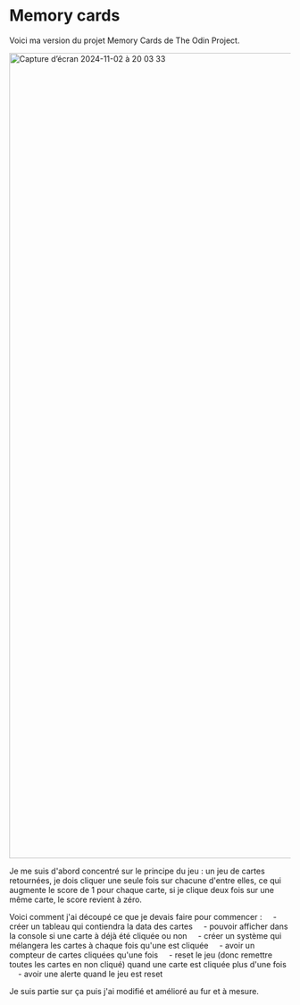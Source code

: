 # Memory cards

Voici ma version du projet Memory Cards de The Odin Project.

<img width="1440" alt="Capture d’écran 2024-11-02 à 20 03 33" src="https://github.com/user-attachments/assets/a79c40e1-473d-441d-be70-061e48eba0eb">

Je me suis d'abord concentré sur le principe du jeu : un jeu de cartes retournées, je dois cliquer une seule fois sur chacune d'entre elles, ce qui augmente le score de 1 pour chaque carte, si je clique deux fois sur une même carte, le score revient à zéro.

Voici comment j'ai découpé ce que je devais faire pour commencer :
&nbsp;&nbsp;&nbsp;&nbsp;- créer un tableau qui contiendra la data des cartes
&nbsp;&nbsp;&nbsp;&nbsp;- pouvoir afficher dans la console si une carte à déjà été cliquée ou non
&nbsp;&nbsp;&nbsp;&nbsp;- créer un système qui mélangera les cartes à chaque fois qu'une est cliquée
&nbsp;&nbsp;&nbsp;&nbsp;- avoir un compteur de cartes cliquées qu'une fois
&nbsp;&nbsp;&nbsp;&nbsp;- reset le jeu (donc remettre toutes les cartes en non cliqué) quand une carte est cliquée plus d'une fois
&nbsp;&nbsp;&nbsp;&nbsp;- avoir une alerte quand le jeu est reset

Je suis partie sur ça puis j'ai modifié et amélioré au fur et à mesure.
